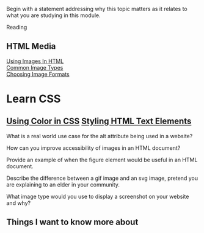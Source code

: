 Begin with a statement addressing why this topic matters as it relates to what you are studying in this module.

Reading  
## HTML Media  

[Using Images In HTML](https://developer.mozilla.org/en-US/docs/Learn/HTML/Multimedia_and_embedding/Images_in_HTML)  
[Common Image Types](https://developer.mozilla.org/en-US/docs/Web/Media/Formats/Image_types)  
[Choosing Image Formats](https://developer.mozilla.org/en-US/docs/Web/Media/Formats/Image_types#choosing_an_image_format)  


# Learn CSS  
## [Using Color in CSS](https://developer.mozilla.org/en-US/docs/Web/CSS/CSS_Colors/Applying_color) [Styling HTML Text Elements](https://developer.mozilla.org/en-US/docs/Learn/CSS/Styling_text/Fundamentals)  


What is a real world use case for the alt attribute being used in a website?  



How can you improve accessibility of images in an HTML document?  



Provide an example of when the figure element would be useful in an HTML document.  



Describe the difference between a gif image and an svg image, pretend you are explaining to an elder in your community.  



What image type would you use to display a screenshot on your website and why?  




## Things I want to know more about  
